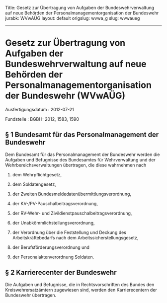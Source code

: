 Title: Gesetz zur Übertragung von Aufgaben der Bundeswehrverwaltung auf neue Behörden
  der Personalmanagementorganisation der Bundeswehr
jurabk: WVwAÜG
layout: default
origslug: wvwa_g
slug: wvwaueg

---

# Gesetz zur Übertragung von Aufgaben der Bundeswehrverwaltung auf neue Behörden der Personalmanagementorganisation der Bundeswehr (WVwAÜG)

Ausfertigungsdatum
:   2012-07-21

Fundstelle
:   BGBl I: 2012, 1583, 1590


## § 1 Bundesamt für das Personalmanagement der Bundeswehr

Dem Bundesamt für das Personalmanagement der Bundeswehr werden die
Aufgaben und Befugnisse des Bundesamtes für Wehrverwaltung und der
Wehrbereichsverwaltungen übertragen, die diese wahrnehmen nach

1.  dem Wehrpflichtgesetz,


2.  dem Soldatengesetz,


3.  der Zweiten Bundesmeldedatenübermittlungsverordnung,


4.  der KV-/PV-Pauschalbeitragsverordnung,


5.  der RV-Wehr- und Zivildienstpauschalbeitragsverordnung,


6.  der Unabkömmlichstellungsverordnung,


7.  der Verordnung über die Feststellung und Deckung des
    Arbeitskräftebedarfs nach dem Arbeitssicherstellungsgesetz,


8.  der Berufsförderungsverordnung und


9.  der Personalaktenverordnung Soldaten.





## § 2 Karrierecenter der Bundeswehr

Die Aufgaben und Befugnisse, die in Rechtsvorschriften des Bundes den
Kreiswehrersatzämtern zugewiesen sind, werden den Karrierecentern der
Bundeswehr übertragen.

